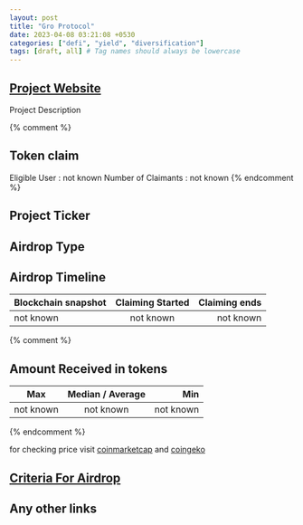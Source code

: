 ```yaml
---
layout: post
title: "Gro Protocol"
date: 2023-04-08 03:21:08 +0530
categories: ["defi", "yield", "diversification"]
tags: [draft, all] # Tag names should always be lowercase
---
```


## [Project Website](https://www.gro.xyz/#/)

Project Description

{% comment %}

## Token claim

Eligible User : not known
Number of Claimants : not known
{% endcomment %}

## Project Ticker

## Airdrop Type

## Airdrop Timeline

| Blockchain snapshot | Claiming Started | Claiming ends |
| ------------------- | :--------------: | ------------: |
| not known           |    not known     |     not known |

{% comment %}

## Amount Received in tokens

| Max       | Median / Average |       Min |
| --------- | :--------------: | --------: |
| not known |    not known     | not known |

{% endcomment %}

for checking price visit [coinmarketcap](https://coinmarketcap.com/currencies/) and [coingeko](https://www.coingecko.com/en/coins/)

## [Criteria For Airdrop](https://medium.com/gro-protocol/gro-4-all-1-of-gro-to-protocol-users-c0d7a0b5670b)

## Any other links
